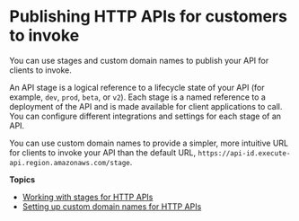 # Publishing HTTP APIs for customers to invoke<a name="http-api-publish"></a>

You can use stages and custom domain names to publish your API for clients to invoke\.

An API stage is a logical reference to a lifecycle state of your API \(for example, `dev`, `prod`, `beta`, or `v2`\)\. Each stage is a named reference to a deployment of the API and is made available for client applications to call\. You can configure different integrations and settings for each stage of an API\.

You can use custom domain names to provide a simpler, more intuitive URL for clients to invoke your API than the default URL, `https://api-id.execute-api.region.amazonaws.com/stage`\.

**Topics**
+ [Working with stages for HTTP APIs](http-api-stages.md)
+ [Setting up custom domain names for HTTP APIs](http-api-custom-domain-names.md)